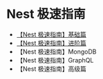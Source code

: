 # Nest 极速指南

* [【Nest 极速指南】基础篇](./docs/nest-abc.md)
* [【Nest 极速指南】进阶篇](./docs/nest-junior.md)
* 【Nest 极速指南】MongoDB
* 【Nest 极速指南】GraphQL
* 【Nest 极速指南】高级篇


